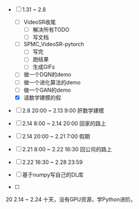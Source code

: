 - [ ] 1.31 ~ 2.8
    - [ ] VideoSR收尾
        - [ ] 解决所有TODO
        - [ ] 写文档
    - [ ] SPMC_VideoSR-pytorch
        - [ ] 写完
        - [ ] 跑结果
        - [ ] 生成GIFs
    - [ ] 做一个DQN的demo
    - [ ] 做一个进化算法的demo
    - [ ] 做一个GAN的demo
    - [x] 请数学建模的假

- [ ] 2.8 20:00 ~ 2.13 9:00 肝数学建模


- [ ] 2.14 8:00 ~ 2.14 20:00 回家的路上


- [ ] 2.14 20:00  ~ 2.21 7:00 假期


- [ ] 2.21 8:00 ~ 2.22 16:30 回公司的路上

- [ ] 2.22 16:30 ~ 2.28 23:59



- [ ] 基于numpy写自己的DL库
- [ ]


20
2.14 ~ 2.24 十天，没有GPU资源，学Python进阶。